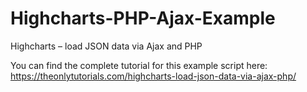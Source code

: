 # Highcharts-PHP-Ajax-Example
Highcharts – load JSON data via Ajax and PHP

You can find the complete tutorial for this example script here:
https://theonlytutorials.com/highcharts-load-json-data-via-ajax-php/
